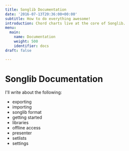 ```yaml
---
title: Songlib Documentation
date: '2016-07-13T20:36:00+00:00'
subtitle: How to do everything awesome!
introduction: Chord charts live at the core of Songlib.
menu:
  main:
    name: Documentation
    weight: 500
    identifier: docs
draft: false

---
```

# Songlib Documentation

I'll write about the following:

- exporting
- importing
- songlib format
- getting started
- libraries
- offline access
- presenter
- setlists
- settings
